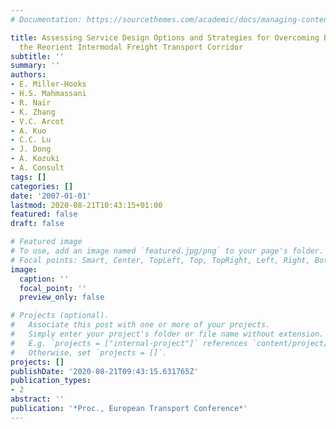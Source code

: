 ```yaml
---
# Documentation: https://sourcethemes.com/academic/docs/managing-content/

title: Assessing Service Design Options and Strategies for Overcoming Barriers in
  the Reorient Intermodal Freight Transport Corridor
subtitle: ''
summary: ''
authors:
- E. Miller-Hooks
- H.S. Mahmassani
- R. Nair
- K. Zhang
- V.C. Arcot
- A. Kuo
- C.C. Lu
- J. Dong
- A. Kozuki
- A. Consult
tags: []
categories: []
date: '2007-01-01'
lastmod: 2020-08-21T10:43:15+01:00
featured: false
draft: false

# Featured image
# To use, add an image named `featured.jpg/png` to your page's folder.
# Focal points: Smart, Center, TopLeft, Top, TopRight, Left, Right, BottomLeft, Bottom, BottomRight.
image:
  caption: ''
  focal_point: ''
  preview_only: false

# Projects (optional).
#   Associate this post with one or more of your projects.
#   Simply enter your project's folder or file name without extension.
#   E.g. `projects = ["internal-project"]` references `content/project/deep-learning/index.md`.
#   Otherwise, set `projects = []`.
projects: []
publishDate: '2020-08-21T09:43:15.631765Z'
publication_types:
- 2
abstract: ''
publication: '*Proc., European Transport Conference*'
---
```

